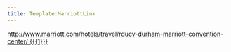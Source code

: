 ```yaml
---
title: Template:MarriottLink
---
```


[http://www.marriott.com/hotels/travel/rducv-durham-marriott-convention-center/
{{{1}}}](http://www.marriott.com/hotels/travel/rducv-durham-marriott-convention-center/_{{{1}}} "wikilink")
